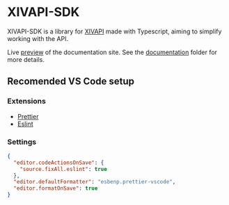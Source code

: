 # XIVAPI-SDK

XIVAPI-SDK is a library for [XIVAPI](https://xivapi.com/) made with Typescript, aiming to simplify working with the API.

Live [preview](https://xivapi-sdk.netlify.app/) of the documentation site. See the [documentation](./docs) folder for more details.

## Recomended VS Code setup

### Extensions

- [Prettier](https://marketplace.visualstudio.com/items?itemName=esbenp.prettier-vscode)
- [Eslint](https://marketplace.visualstudio.com/items?itemName=dbaeumer.vscode-eslint)

### Settings

```json
{
  "editor.codeActionsOnSave": {
    "source.fixAll.eslint": true
  },
  "editor.defaultFormatter": "esbenp.prettier-vscode",
  "editor.formatOnSave": true
}
```
